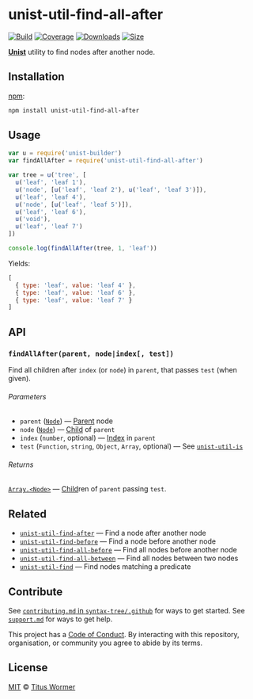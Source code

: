 # unist-util-find-all-after

[![Build][build-badge]][build]
[![Coverage][coverage-badge]][coverage]
[![Downloads][downloads-badge]][downloads]
[![Size][size-badge]][size]

[**Unist**][unist] utility to find nodes after another node.

## Installation

[npm][]:

```bash
npm install unist-util-find-all-after
```

## Usage

```js
var u = require('unist-builder')
var findAllAfter = require('unist-util-find-all-after')

var tree = u('tree', [
  u('leaf', 'leaf 1'),
  u('node', [u('leaf', 'leaf 2'), u('leaf', 'leaf 3')]),
  u('leaf', 'leaf 4'),
  u('node', [u('leaf', 'leaf 5')]),
  u('leaf', 'leaf 6'),
  u('void'),
  u('leaf', 'leaf 7')
])

console.log(findAllAfter(tree, 1, 'leaf'))
```

Yields:

```js
[
  { type: 'leaf', value: 'leaf 4' },
  { type: 'leaf', value: 'leaf 6' },
  { type: 'leaf', value: 'leaf 7' }
]
```

## API

### `findAllAfter(parent, node|index[, test])`

Find all children after `index` (or `node`) in `parent`, that passes `test`
(when given).

###### Parameters

*   `parent` ([`Node`][node]) — [Parent][] node
*   `node` ([`Node`][node]) — [Child][] of `parent`
*   `index` (`number`, optional) — [Index][] in `parent`
*   `test` (`Function`, `string`, `Object`, `Array`, optional)
    — See [`unist-util-is`][is]

###### Returns

[`Array.<Node>`][node] — [Child][]ren of `parent` passing `test`.

## Related

*   [`unist-util-find-after`](https://github.com/syntax-tree/unist-util-find-after)
    — Find a node after another node
*   [`unist-util-find-before`](https://github.com/syntax-tree/unist-util-find-before)
    — Find a node before another node
*   [`unist-util-find-all-before`](https://github.com/syntax-tree/unist-util-find-all-before)
    — Find all nodes before another node
*   [`unist-util-find-all-between`](https://github.com/mrzmmr/unist-util-find-all-between)
    — Find all nodes between two nodes
*   [`unist-util-find`](https://github.com/blahah/unist-util-find)
    — Find nodes matching a predicate

## Contribute

See [`contributing.md` in `syntax-tree/.github`][contributing] for ways to get
started.
See [`support.md`][support] for ways to get help.

This project has a [Code of Conduct][coc].
By interacting with this repository, organisation, or community you agree to
abide by its terms.

## License

[MIT][license] © [Titus Wormer][author]

<!-- Definitions -->

[build-badge]: https://img.shields.io/travis/syntax-tree/unist-util-find-all-after.svg

[build]: https://travis-ci.org/syntax-tree/unist-util-find-all-after

[coverage-badge]: https://img.shields.io/codecov/c/github/syntax-tree/unist-util-find-all-after.svg

[coverage]: https://codecov.io/github/syntax-tree/unist-util-find-all-after

[downloads-badge]: https://img.shields.io/npm/dm/unist-util-find-all-after.svg

[downloads]: https://www.npmjs.com/package/unist-util-find-all-after

[size-badge]: https://img.shields.io/bundlephobia/minzip/unist-util-find-all-after.svg

[size]: https://bundlephobia.com/result?p=unist-util-find-all-after

[npm]: https://docs.npmjs.com/cli/install

[license]: license

[author]: https://wooorm.com

[unist]: https://github.com/syntax-tree/unist

[node]: https://github.com/syntax-tree/unist#node

[parent]: https://github.com/syntax-tree/unist#parent-1

[child]: https://github.com/syntax-tree/unist#child

[index]: https://github.com/syntax-tree/unist#index

[is]: https://github.com/syntax-tree/unist-util-is

[contributing]: https://github.com/syntax-tree/.github/blob/master/contributing.md

[support]: https://github.com/syntax-tree/.github/blob/master/support.md

[coc]: https://github.com/syntax-tree/.github/blob/master/code-of-conduct.md
